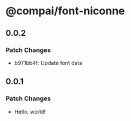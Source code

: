 # @compai/font-niconne

## 0.0.2

### Patch Changes

- b971bb4f: Update font data

## 0.0.1

### Patch Changes

- Hello, world!

